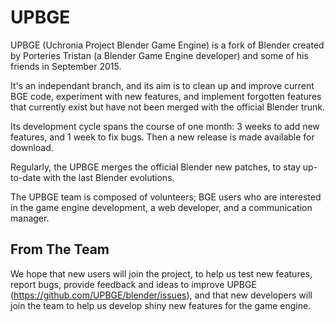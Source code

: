 # UPBGE

UPBGE (Uchronia Project Blender Game Engine) is a fork of Blender created by Porteries Tristan (a Blender Game Engine developer) and some of his friends in September 2015.

It's an independant branch, and its aim is to clean up and improve current BGE code, experiment with new features, and implement forgotten  features that currently exist but have not been merged with the official Blender trunk.

Its development cycle spans the course of one month: 3 weeks to add new features, and 1 week to fix bugs. Then a new release is made available for download.

Regularly, the UPBGE merges the official Blender new patches, to stay up-to-date with the last Blender evolutions.

The UPBGE team is composed of volunteers; BGE users who are interested in the game engine development, a web developer, and a communication manager.

## From The Team
We hope that new users will join the project, to help us test new features, report bugs, provide feedback and ideas to improve UPBGE (https://github.com/UPBGE/blender/issues), and that new developers will join the team to help us develop shiny new features for the game engine.
